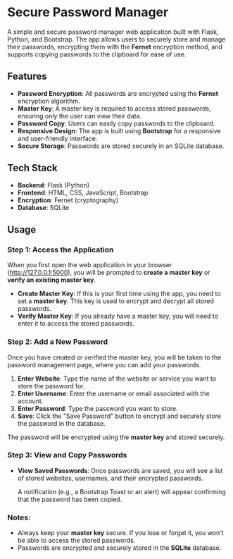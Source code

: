 # Secure Password Manager

A simple and secure password manager web application built with Flask, Python, and Bootstrap. The app allows users to securely store and manage their passwords, encrypting them with the **Fernet** encryption method, and supports copying passwords to the clipboard for ease of use.

## Features

- **Password Encryption**: All passwords are encrypted using the **Fernet** encryption algorithm.
- **Master Key**: A master key is required to access stored passwords, ensuring only the user can view their data.
- **Password Copy**: Users can easily copy passwords to the clipboard.
- **Responsive Design**: The app is built using **Bootstrap** for a responsive and user-friendly interface.
- **Secure Storage**: Passwords are stored securely in an SQLite database.

## Tech Stack

- **Backend**: Flask (Python)
- **Frontend**: HTML, CSS, JavaScript, Bootstrap
- **Encryption**: Fernet (cryptography)
- **Database**: SQLite

## Usage

### Step 1: Access the Application

When you first open the web application in your browser (http://127.0.0.1:5000), you will be prompted to **create a master key** or **verify an existing master key**. 

- **Create Master Key**: If this is your first time using the app, you need to set a **master key**. This key is used to encrypt and decrypt all stored passwords.
- **Verify Master Key**: If you already have a master key, you will need to enter it to access the stored passwords.

### Step 2: Add a New Password

Once you have created or verified the master key, you will be taken to the password management page, where you can add your passwords.

1. **Enter Website**: Type the name of the website or service you want to store the password for.
2. **Enter Username**: Enter the username or email associated with the account.
3. **Enter Password**: Type the password you want to store.
4. **Save**: Click the "Save Password" button to encrypt and securely store the password in the database.

The password will be encrypted using the **master key** and stored securely.

### Step 3: View and Copy Passwords

- **View Saved Passwords**: Once passwords are saved, you will see a list of stored websites, usernames, and their encrypted passwords.
  
  A notification (e.g., a Bootstrap Toast or an alert) will appear confirming that the password has been copied.

### Notes:
- Always keep your **master key** secure. If you lose or forget it, you won't be able to access the stored passwords.
- Passwords are encrypted and securely stored in the **SQLite** database.

